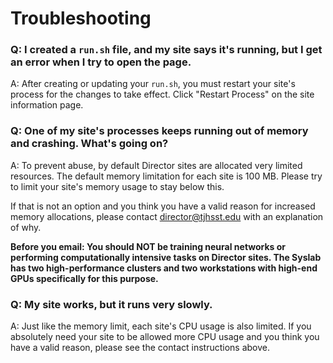 # Troubleshooting

### Q: I created a `run.sh` file, and my site says it's running, but I get an error when I try to open the page.

A: After creating or updating your `run.sh`, you must restart your site's process for the changes to take effect. Click "Restart Process" on the site information page.

### Q: One of my site's processes keeps running out of memory and crashing. What's going on?

A: To prevent abuse, by default Director sites are allocated very limited resources. The default memory limitation for each site is 100 MB. Please try to limit your site's memory usage to stay below this.

If that is not an option and you think you have a valid reason for increased memory allocations, please contact director@tjhsst.edu with an explanation of why.

**Before you email: You should NOT be training neural networks or performing computationally intensive tasks on Director sites. The Syslab has two high-performance clusters and two workstations with high-end GPUs specifically for this purpose.**

### Q: My site works, but it runs very slowly.

A: Just like the memory limit, each site's CPU usage is also limited. If you absolutely need your site to be allowed more CPU usage and you think you have a valid reason, please see the contact instructions above.
